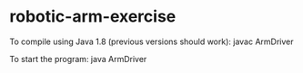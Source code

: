 # robotic-arm-exercise

To compile using Java 1.8 (previous versions should work):
javac ArmDriver

To start the program:
java ArmDriver
